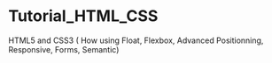 # Tutorial_HTML_CSS
HTML5  and CSS3 ( How using Float, Flexbox, Advanced Positionning, Responsive, Forms, Semantic)
